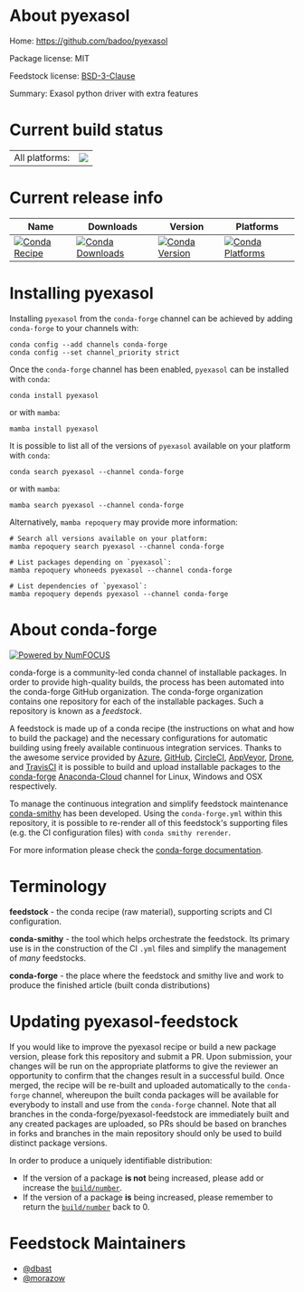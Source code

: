 About pyexasol
==============

Home: https://github.com/badoo/pyexasol

Package license: MIT

Feedstock license: [BSD-3-Clause](https://github.com/conda-forge/pyexasol-feedstock/blob/main/LICENSE.txt)

Summary: Exasol python driver with extra features

Current build status
====================


<table><tr><td>All platforms:</td>
    <td>
      <a href="https://dev.azure.com/conda-forge/feedstock-builds/_build/latest?definitionId=6639&branchName=main">
        <img src="https://dev.azure.com/conda-forge/feedstock-builds/_apis/build/status/pyexasol-feedstock?branchName=main">
      </a>
    </td>
  </tr>
</table>

Current release info
====================

| Name | Downloads | Version | Platforms |
| --- | --- | --- | --- |
| [![Conda Recipe](https://img.shields.io/badge/recipe-pyexasol-green.svg)](https://anaconda.org/conda-forge/pyexasol) | [![Conda Downloads](https://img.shields.io/conda/dn/conda-forge/pyexasol.svg)](https://anaconda.org/conda-forge/pyexasol) | [![Conda Version](https://img.shields.io/conda/vn/conda-forge/pyexasol.svg)](https://anaconda.org/conda-forge/pyexasol) | [![Conda Platforms](https://img.shields.io/conda/pn/conda-forge/pyexasol.svg)](https://anaconda.org/conda-forge/pyexasol) |

Installing pyexasol
===================

Installing `pyexasol` from the `conda-forge` channel can be achieved by adding `conda-forge` to your channels with:

```
conda config --add channels conda-forge
conda config --set channel_priority strict
```

Once the `conda-forge` channel has been enabled, `pyexasol` can be installed with `conda`:

```
conda install pyexasol
```

or with `mamba`:

```
mamba install pyexasol
```

It is possible to list all of the versions of `pyexasol` available on your platform with `conda`:

```
conda search pyexasol --channel conda-forge
```

or with `mamba`:

```
mamba search pyexasol --channel conda-forge
```

Alternatively, `mamba repoquery` may provide more information:

```
# Search all versions available on your platform:
mamba repoquery search pyexasol --channel conda-forge

# List packages depending on `pyexasol`:
mamba repoquery whoneeds pyexasol --channel conda-forge

# List dependencies of `pyexasol`:
mamba repoquery depends pyexasol --channel conda-forge
```


About conda-forge
=================

[![Powered by
NumFOCUS](https://img.shields.io/badge/powered%20by-NumFOCUS-orange.svg?style=flat&colorA=E1523D&colorB=007D8A)](https://numfocus.org)

conda-forge is a community-led conda channel of installable packages.
In order to provide high-quality builds, the process has been automated into the
conda-forge GitHub organization. The conda-forge organization contains one repository
for each of the installable packages. Such a repository is known as a *feedstock*.

A feedstock is made up of a conda recipe (the instructions on what and how to build
the package) and the necessary configurations for automatic building using freely
available continuous integration services. Thanks to the awesome service provided by
[Azure](https://azure.microsoft.com/en-us/services/devops/), [GitHub](https://github.com/),
[CircleCI](https://circleci.com/), [AppVeyor](https://www.appveyor.com/),
[Drone](https://cloud.drone.io/welcome), and [TravisCI](https://travis-ci.com/)
it is possible to build and upload installable packages to the
[conda-forge](https://anaconda.org/conda-forge) [Anaconda-Cloud](https://anaconda.org/)
channel for Linux, Windows and OSX respectively.

To manage the continuous integration and simplify feedstock maintenance
[conda-smithy](https://github.com/conda-forge/conda-smithy) has been developed.
Using the ``conda-forge.yml`` within this repository, it is possible to re-render all of
this feedstock's supporting files (e.g. the CI configuration files) with ``conda smithy rerender``.

For more information please check the [conda-forge documentation](https://conda-forge.org/docs/).

Terminology
===========

**feedstock** - the conda recipe (raw material), supporting scripts and CI configuration.

**conda-smithy** - the tool which helps orchestrate the feedstock.
                   Its primary use is in the construction of the CI ``.yml`` files
                   and simplify the management of *many* feedstocks.

**conda-forge** - the place where the feedstock and smithy live and work to
                  produce the finished article (built conda distributions)


Updating pyexasol-feedstock
===========================

If you would like to improve the pyexasol recipe or build a new
package version, please fork this repository and submit a PR. Upon submission,
your changes will be run on the appropriate platforms to give the reviewer an
opportunity to confirm that the changes result in a successful build. Once
merged, the recipe will be re-built and uploaded automatically to the
`conda-forge` channel, whereupon the built conda packages will be available for
everybody to install and use from the `conda-forge` channel.
Note that all branches in the conda-forge/pyexasol-feedstock are
immediately built and any created packages are uploaded, so PRs should be based
on branches in forks and branches in the main repository should only be used to
build distinct package versions.

In order to produce a uniquely identifiable distribution:
 * If the version of a package **is not** being increased, please add or increase
   the [``build/number``](https://docs.conda.io/projects/conda-build/en/latest/resources/define-metadata.html#build-number-and-string).
 * If the version of a package **is** being increased, please remember to return
   the [``build/number``](https://docs.conda.io/projects/conda-build/en/latest/resources/define-metadata.html#build-number-and-string)
   back to 0.

Feedstock Maintainers
=====================

* [@dbast](https://github.com/dbast/)
* [@morazow](https://github.com/morazow/)

